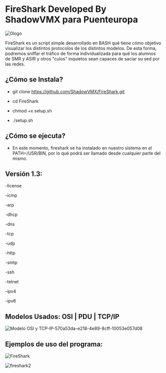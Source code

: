 # FireShark Developed By ShadowVMX para Puenteuropa

![0logo](https://user-images.githubusercontent.com/92258683/205993832-83adae18-0187-4728-98ab-bf3c3ac9655e.jpg)

FireShark es un script simple desarrollado en BASH qué tiene cómo objetivo visualizar los distintos protocolos de los distintos modelos. De esta forma, podremos sniffar el tráfico de forma individualizada para qué los alumnos de SMR y ASIR y otros "culos" inquietos sean capaces de saciar su sed por las redes.


## ¿Cómo se Instala?
- git clone https://github.com/ShadowVMX/FireShark.git

- cd FireShark

- chmod +x setup.sh

- ./setup.sh


## ¿Cómo se ejecuta?
- En este momento, fireshark se ha instalado en nuestro sistema en el PATH=/USR/BIN, por lo qué podrá ser llamado desde cualquier parte del mismo.


## Versión 1.3:

  -license

  -icmp
  
  -arp
  
  -dhcp
  
  -dns
  
  -tcp
  
  -udp
  
  -http
  
  -smtp
  
  -ssh
  
  -telnet
  
  -ipv4
  
  -ipv6
  
 
## Modelos Usados: OSI | PDU | TCP/IP

![Modelo OSI y TCP-IP-570a53da-e218-4e89-8cff-10053e057d08](https://user-images.githubusercontent.com/92258683/205994931-518ad391-32d6-4d7c-9967-263e3e8db7aa.png)


## Ejemplos de uso del programa:



![FireShark](https://user-images.githubusercontent.com/92258683/205994973-11d47689-8ecf-4dc8-a96e-0a1fac268428.png)




![fireshark2](https://user-images.githubusercontent.com/92258683/205994979-7adbfe29-93e3-4822-90d9-31273a195997.png)


